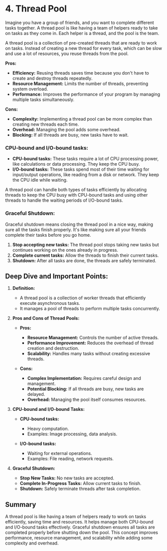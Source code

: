 # 4. Thread Pool

Imagine you have a group of friends, and you want to complete different tasks together. A thread pool is like having a team of helpers ready to take on tasks as they come in. Each helper is a thread, and the pool is the team.

A thread pool is a collection of pre-created threads that are ready to work on tasks. Instead of creating a new thread for every task, which can be slow and use a lot of resources, you reuse threads from the pool.

**Pros:**

- **Efficiency:** Reusing threads saves time because you don't have to create and destroy threads repeatedly.
- **Resource Management:** Limits the number of threads, preventing system overload.
- **Performance:** Improves the performance of your program by managing multiple tasks simultaneously.

**Cons:**

- **Complexity:** Implementing a thread pool can be more complex than creating new threads each time.
- **Overhead:** Managing the pool adds some overhead.
- **Blocking:** If all threads are busy, new tasks have to wait.

### CPU-bound and I/O-bound tasks:

- **CPU-bound tasks:** These tasks require a lot of CPU processing power, like calculations or data processing. They keep the CPU busy.
- **I/O-bound tasks:** These tasks spend most of their time waiting for input/output operations, like reading from a disk or network. They keep the CPU idle while waiting.

A thread pool can handle both types of tasks efficiently by allocating threads to keep the CPU busy with CPU-bound tasks and using other threads to handle the waiting periods of I/O-bound tasks.

### Graceful Shutdown:

Graceful shutdown means closing the thread pool in a nice way, making sure all the tasks finish properly. It's like making sure all your friends complete their tasks before you go home.

1. **Stop accepting new tasks:** The thread pool stops taking new tasks but continues working on the ones already in progress.
2. **Complete current tasks:** Allow the threads to finish their current tasks.
3. **Shutdown:** After all tasks are done, the threads are safely terminated.

## Deep Dive and Important Points:

1. **Definition:**

   - A thread pool is a collection of worker threads that efficiently execute asynchronous tasks.
   - It manages a pool of threads to perform multiple tasks concurrently.

2. **Pros and Cons of Thread Pools:**

   - **Pros:**

     - **Resource Management:** Controls the number of active threads.
     - **Performance Improvement:** Reduces the overhead of thread creation and destruction.
     - **Scalability:** Handles many tasks without creating excessive threads.

   - **Cons:**
     - **Complex Implementation:** Requires careful design and management.
     - **Potential Blocking:** If all threads are busy, new tasks are delayed.
     - **Overhead:** Managing the pool itself consumes resources.

3. **CPU-bound and I/O-bound Tasks:**

   - **CPU-bound tasks:**

     - Heavy computation.
     - Examples: Image processing, data analysis.

   - **I/O-bound tasks:**
     - Waiting for external operations.
     - Examples: File reading, network requests.

4. **Graceful Shutdown:**

   - **Stop New Tasks:** No new tasks are accepted.
   - **Complete In-Progress Tasks:** Allow current tasks to finish.
   - **Shutdown:** Safely terminate threads after task completion.

## Summary

A thread pool is like having a team of helpers ready to work on tasks efficiently, saving time and resources. It helps manage both CPU-bound and I/O-bound tasks effectively. Graceful shutdown ensures all tasks are completed properly before shutting down the pool. This concept improves performance, resource management, and scalability while adding some complexity and overhead.
